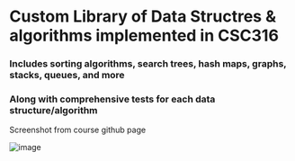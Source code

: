 # Custom Library of Data Structres & algorithms implemented in CSC316
### Includes sorting algorithms, search trees, hash maps, graphs, stacks, queues, and more
### Along with comprehensive tests for each data structure/algorithm

Screenshot from course github page

![image](https://github.com/user-attachments/assets/8d7a319d-c154-4f16-a6b7-ed950b68c55a)
